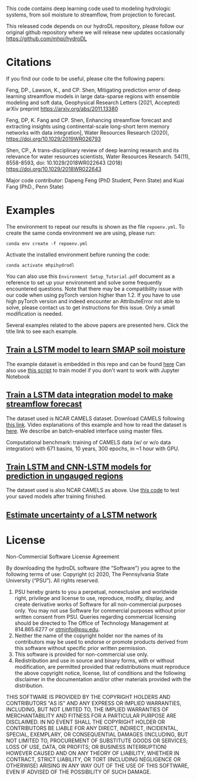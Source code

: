 This code contains deep learning code used to modeling hydrologic systems, from soil moisture to streamflow, from projection to forecast. 

This released code depends on our hydroDL repository, please follow our original github repository where we will release new updates occasionally
https://github.com/mhpi/hydroDL
# Citations

If you find our code to be useful, please cite the following papers:

Feng, DP., Lawson, K., and CP. Shen, Mitigating prediction error of deep learning streamflow models in large data-sparse regions with ensemble modeling and soft data, Geophysical Research Letters (2021, Accepted) arXiv preprint https://arxiv.org/abs/2011.13380

Feng, DP, K. Fang and CP. Shen, Enhancing streamflow forecast and extracting insights using continental-scale long-short term memory networks with data integration], Water Resources Research (2020), https://doi.org/10.1029/2019WR026793

Shen, CP., A trans-disciplinary review of deep learning research and its relevance for water resources scientists, Water Resources Research. 54(11), 8558-8593, doi: 10.1029/2018WR022643 (2018) https://doi.org/10.1029/2018WR022643

Major code contributor: Dapeng Feng (PhD Student, Penn State) and Kuai Fang (PhD., Penn State)

# Examples
The environment to repeat our results is shown as the file `repoenv.yml`. To create the same conda environment we are using, please run:
  ```Shell
conda env create -f repoenv.yml
```
Activate the installed environment before running the code:
  ```Shell
conda activate mhpihydrodl
```
You can also use this `Environment Setup_Tutorial.pdf` document as a reference to set up your environment and solve some frequently encountered questions. 
Note that there may be a compatibility issue with our code when using pyTorch version higher than 1.2. If you have to use high pyTorch version and indeed encounter an AttributeError not able to solve, please contact us to get instructions for this issue. Only a small modification is needed.


Several examples related to the above papers are presented here. Click the title link to see each example.
## [Train a LSTM model to learn SMAP soil moisture](example/demo-LSTM-Tutorial.ipynb)
The example dataset is embedded in this repo and can be found [here](example/data)
Can also use [this script](example/train-lstm.py) to train model if you don't want to work with Jupyter Notebook

## [Train a LSTM data integration model to make streamflow forecast](example/StreamflowExample-Integ.py)
The dataset used is NCAR CAMELS dataset. Download CAMELS following [this link](https://ral.ucar.edu/solutions/products/camels). Video explanations of this example and how to read the dataset is [here](https://psu.zoom.us/rec/play/uJUtduv9pzk3SdyQ4wSDC_J_W9ToLv6sgCFP-aZcnRq2USEFMVSuYOBHMLRXdUH9qR2nWoRsIOxzLc0G?startTime=1579703281000). We describe an batch-enabled interface using master files.

Computational benchmark: training of CAMELS data (w/ or w/o data integration) with 671 basins, 10 years, 300 epochs, in ~1 hour with GPU.

## [Train LSTM and CNN-LSTM models for prediction in ungauged regions](example/PUR/trainPUR-HUC-All.py)
The dataset used is also NCAR CAMELS as above. Use [this code](example/PUR/testPUR-HUC-All.py) to test your saved models after training finished.

## [Estimate uncertainty of a LSTM network ](example/train-lstm-mca.py)

# License
Non-Commercial Software License Agreement

By downloading the hydroDL software (the “Software”) you agree to
the following terms of use:
Copyright (c) 2020, The Pennsylvania State University (“PSU”). All rights reserved.

1. PSU hereby grants to you a perpetual, nonexclusive and worldwide right, privilege and
license to use, reproduce, modify, display, and create derivative works of Software for all
non-commercial purposes only. You may not use Software for commercial purposes without
prior written consent from PSU. Queries regarding commercial licensing should be directed
to The Office of Technology Management at 814.865.6277 or otminfo@psu.edu.
2. Neither the name of the copyright holder nor the names of its contributors may be used
to endorse or promote products derived from this software without specific prior written
permission.
3. This software is provided for non-commercial use only.
4. Redistribution and use in source and binary forms, with or without modification, are
permitted provided that redistributions must reproduce the above copyright notice, license,
list of conditions and the following disclaimer in the documentation and/or other materials
provided with the distribution.

THIS SOFTWARE IS PROVIDED BY THE COPYRIGHT HOLDERS AND CONTRIBUTORS &quot;AS IS&quot;
AND ANY EXPRESS OR IMPLIED WARRANTIES, INCLUDING, BUT NOT LIMITED TO, THE
IMPLIED WARRANTIES OF MERCHANTABILITY AND FITNESS FOR A PARTICULAR PURPOSE
ARE DISCLAIMED. IN NO EVENT SHALL THE COPYRIGHT HOLDER OR CONTRIBUTORS BE
LIABLE FOR ANY DIRECT, INDIRECT, INCIDENTAL, SPECIAL, EXEMPLARY, OR
CONSEQUENTIAL DAMAGES (INCLUDING, BUT NOT LIMITED TO, PROCUREMENT OF
SUBSTITUTE GOODS OR SERVICES; LOSS OF USE, DATA, OR PROFITS; OR BUSINESS
INTERRUPTION) HOWEVER CAUSED AND ON ANY THEORY OF LIABILITY, WHETHER IN
CONTRACT, STRICT LIABILITY, OR TORT (INCLUDING NEGLIGENCE OR OTHERWISE)
ARISING IN ANY WAY OUT OF THE USE OF THIS SOFTWARE, EVEN IF ADVISED OF THE
POSSIBILITY OF SUCH DAMAGE.
